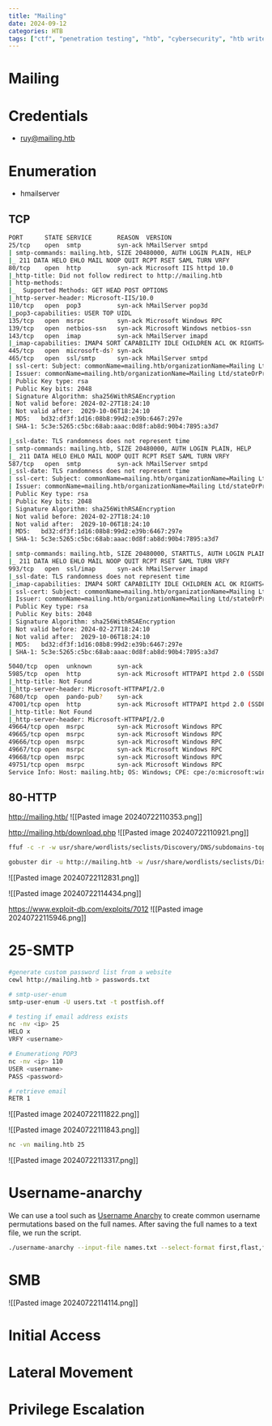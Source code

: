 ```yaml
---
title: "Mailing"
date: 2024-09-12
categories: HTB
tags: ["ctf", "penetration testing", "htb", "cybersecurity", "htb writeup", "mailing", "htb walkthrough", "hackthebox", "writeup"]
---
```


# Mailing

# Credentials
- ruy@mailing.htb
# Enumeration
- hmailserver

## TCP
```sh
PORT      STATE SERVICE       REASON  VERSION
25/tcp    open  smtp          syn-ack hMailServer smtpd
| smtp-commands: mailing.htb, SIZE 20480000, AUTH LOGIN PLAIN, HELP
|_ 211 DATA HELO EHLO MAIL NOOP QUIT RCPT RSET SAML TURN VRFY
80/tcp    open  http          syn-ack Microsoft IIS httpd 10.0
|_http-title: Did not follow redirect to http://mailing.htb
| http-methods: 
|_  Supported Methods: GET HEAD POST OPTIONS
|_http-server-header: Microsoft-IIS/10.0
110/tcp   open  pop3          syn-ack hMailServer pop3d
|_pop3-capabilities: USER TOP UIDL
135/tcp   open  msrpc         syn-ack Microsoft Windows RPC
139/tcp   open  netbios-ssn   syn-ack Microsoft Windows netbios-ssn
143/tcp   open  imap          syn-ack hMailServer imapd
|_imap-capabilities: IMAP4 SORT CAPABILITY IDLE CHILDREN ACL OK RIGHTS=texkA0001 QUOTA IMAP4rev1 completed NAMESPACE
445/tcp   open  microsoft-ds? syn-ack
465/tcp   open  ssl/smtp      syn-ack hMailServer smtpd
| ssl-cert: Subject: commonName=mailing.htb/organizationName=Mailing Ltd/stateOrProvinceName=EU\Spain/countryName=EU/organizationalUnitName=MAILING/localityName=Madrid/emailAddress=ruy@mailing.htb
| Issuer: commonName=mailing.htb/organizationName=Mailing Ltd/stateOrProvinceName=EU\Spain/countryName=EU/organizationalUnitName=MAILING/localityName=Madrid/emailAddress=ruy@mailing.htb
| Public Key type: rsa
| Public Key bits: 2048
| Signature Algorithm: sha256WithRSAEncryption
| Not valid before: 2024-02-27T18:24:10
| Not valid after:  2029-10-06T18:24:10
| MD5:   bd32:df3f:1d16:08b8:99d2:e39b:6467:297e
| SHA-1: 5c3e:5265:c5bc:68ab:aaac:0d8f:ab8d:90b4:7895:a3d7

|_ssl-date: TLS randomness does not represent time
| smtp-commands: mailing.htb, SIZE 20480000, AUTH LOGIN PLAIN, HELP
|_ 211 DATA HELO EHLO MAIL NOOP QUIT RCPT RSET SAML TURN VRFY
587/tcp   open  smtp          syn-ack hMailServer smtpd
|_ssl-date: TLS randomness does not represent time
| ssl-cert: Subject: commonName=mailing.htb/organizationName=Mailing Ltd/stateOrProvinceName=EU\Spain/countryName=EU/organizationalUnitName=MAILING/localityName=Madrid/emailAddress=ruy@mailing.htb
| Issuer: commonName=mailing.htb/organizationName=Mailing Ltd/stateOrProvinceName=EU\Spain/countryName=EU/organizationalUnitName=MAILING/localityName=Madrid/emailAddress=ruy@mailing.htb
| Public Key type: rsa
| Public Key bits: 2048
| Signature Algorithm: sha256WithRSAEncryption
| Not valid before: 2024-02-27T18:24:10
| Not valid after:  2029-10-06T18:24:10
| MD5:   bd32:df3f:1d16:08b8:99d2:e39b:6467:297e
| SHA-1: 5c3e:5265:c5bc:68ab:aaac:0d8f:ab8d:90b4:7895:a3d7

| smtp-commands: mailing.htb, SIZE 20480000, STARTTLS, AUTH LOGIN PLAIN, HELP
|_ 211 DATA HELO EHLO MAIL NOOP QUIT RCPT RSET SAML TURN VRFY
993/tcp   open  ssl/imap      syn-ack hMailServer imapd
|_ssl-date: TLS randomness does not represent time
|_imap-capabilities: IMAP4 SORT CAPABILITY IDLE CHILDREN ACL OK RIGHTS=texkA0001 QUOTA IMAP4rev1 completed NAMESPACE
| ssl-cert: Subject: commonName=mailing.htb/organizationName=Mailing Ltd/stateOrProvinceName=EU\Spain/countryName=EU/organizationalUnitName=MAILING/localityName=Madrid/emailAddress=ruy@mailing.htb
| Issuer: commonName=mailing.htb/organizationName=Mailing Ltd/stateOrProvinceName=EU\Spain/countryName=EU/organizationalUnitName=MAILING/localityName=Madrid/emailAddress=ruy@mailing.htb
| Public Key type: rsa
| Public Key bits: 2048
| Signature Algorithm: sha256WithRSAEncryption
| Not valid before: 2024-02-27T18:24:10
| Not valid after:  2029-10-06T18:24:10
| MD5:   bd32:df3f:1d16:08b8:99d2:e39b:6467:297e
| SHA-1: 5c3e:5265:c5bc:68ab:aaac:0d8f:ab8d:90b4:7895:a3d7

5040/tcp  open  unknown       syn-ack
5985/tcp  open  http          syn-ack Microsoft HTTPAPI httpd 2.0 (SSDP/UPnP)
|_http-title: Not Found
|_http-server-header: Microsoft-HTTPAPI/2.0
7680/tcp  open  pando-pub?    syn-ack
47001/tcp open  http          syn-ack Microsoft HTTPAPI httpd 2.0 (SSDP/UPnP)
|_http-title: Not Found
|_http-server-header: Microsoft-HTTPAPI/2.0
49664/tcp open  msrpc         syn-ack Microsoft Windows RPC
49665/tcp open  msrpc         syn-ack Microsoft Windows RPC
49666/tcp open  msrpc         syn-ack Microsoft Windows RPC
49667/tcp open  msrpc         syn-ack Microsoft Windows RPC
49668/tcp open  msrpc         syn-ack Microsoft Windows RPC
49751/tcp open  msrpc         syn-ack Microsoft Windows RPC
Service Info: Host: mailing.htb; OS: Windows; CPE: cpe:/o:microsoft:windows
```

## 80-HTTP
http://mailing.htb/
![[Pasted image 20240722110353.png]]

http://mailing.htb/download.php
![[Pasted image 20240722110921.png]]

```sh
ffuf -c -r -w usr/share/wordlists/seclists/Discovery/DNS/subdomains-top1million-5000.txt -u "http://FUZZ.mailing.htb/"

gobuster dir -u http://mailing.htb -w /usr/share/wordlists/seclists/Discovery/Web-Content/raft-medium-directories-lowercase.txt -s 200 -x txt,zip,php -k
```

![[Pasted image 20240722112831.png]]

![[Pasted image 20240722114434.png]]

https://www.exploit-db.com/exploits/7012
![[Pasted image 20240722115946.png]]

# 25-SMTP

```sh
#generate custom password list from a website
cewl http://mailing.htb > passwords.txt

# smtp-user-enum
smtp-user-enum -U users.txt -t postfish.off

# testing if email address exists
nc -nv <ip> 25
HELO x
VRFY <username>

# Enumerationg POP3
nc -nv <ip> 110
USER <username>
PASS <password>

# retrieve email
RETR 1
```

![[Pasted image 20240722111822.png]]

![[Pasted image 20240722111843.png]]

```sh
nc -vn mailing.htb 25
```

![[Pasted image 20240722113317.png]]

# Username-anarchy
We can use a tool such as [Username Anarchy](https://github.com/urbanadventurer/username-anarchy) to create common username permutations based
on the full names. After saving the full names to a text file, we run the script.

```sh
./username-anarchy --input-file names.txt --select-format first,flast,first.last,first1 > unames.txt
```
# SMB

![[Pasted image 20240722114114.png]]


# Initial Access

# Lateral Movement

# Privilege Escalation

